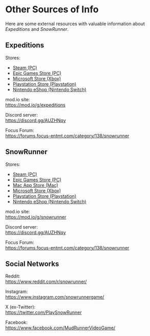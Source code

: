 # Other Sources of Info

Here are some external resources with valuable information about *Expeditions* and *SnowRunner*.


## Expeditions

Stores:

-   [Steam (PC)](https://store.steampowered.com/app/2477340/Expeditions_A_MudRunner_Game/)
-   [Epic Games Store (PC)](https://store.epicgames.com/ru/p/expeditions-a-mudrunner-game-e6bda2)
-   [Microsoft Store (Xbox)](https://www.xbox.com/en-US/games/store/expeditions-a-mudrunner-game/9NP9J3T0JWRL/00104)
-   [Playstation Store (Playstation)](https://store.playstation.com/en-us/product/UP4133-PPSA17423_00-SNOWRUNNEREXPEDI)
-   [Nintendo eShop (Nintendo Switch)](https://www.nintendo.co.uk/Games/Nintendo-Switch-games/Expeditions-A-MudRunner-Game-2521958.html)

mod.io site:  
<https://mod.io/g/expeditions>

Discord server:  
<https://discord.gg/AUZHNqy> 

Focus Forum:  
<https://forums.focus-entmt.com/category/138/snowrunner>


## SnowRunner

Stores:

-   [Steam (PC)](https://store.steampowered.com/app/1465360/SnowRunner/)
-   [Epic Games Store (PC)](https://www.epicgames.com/store/en-US/product/snowrunner/home)
-   [Mac App Store (Mac)](https://apps.apple.com/us/app/snowrunner/id6466088968)
-   [Microsoft Store (Xbox)](https://www.xbox.com/en-us/games/store/snowrunner/9n299qjph574)
-   [Playstation Store (Playstation)](https://store.playstation.com/en-us/product/UP4133-PPSA04930_00-SNOWRUNNERGAME01)
-   [Nintendo eShop (Nintendo Switch)](https://www.nintendo.co.uk/Games/Nintendo-Switch-games/SnowRunner-1961729.html)

mod.io site:  
<https://mod.io/g/snowrunner>

Discord server:  
<https://discord.gg/AUZHNqy> 

Focus Forum:  
<https://forums.focus-entmt.com/category/138/snowrunner>


## Social Networks

Reddit:  
<https://www.reddit.com/r/snowrunner/>

Instagram:  
<https://www.instagram.com/snowrunnergame/>

X (ex-Twitter):  
<https://twitter.com/PlaySnowRunner>

Facebook:  
<https://www.facebook.com/MudRunnerVideoGame/>